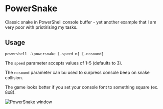 # PowerSnake
Classic snake in PowerShell console buffer - yet another example that I am very poor with priotirising my tasks.

## Usage

`powershell .\powersnake [-speed n] [-nosound]`

The `speed` parameter accepts values of 1-5 (defaults to 3).

The `nosound` parameter can bu used to surpress console beep on snake collision.

The game looks better if you set your console font to something square (ex. 8x8).

![PowerSnake window](http://traal.eu/wp/wp-content/uploads/2016/01/powersnake1.jpg)
